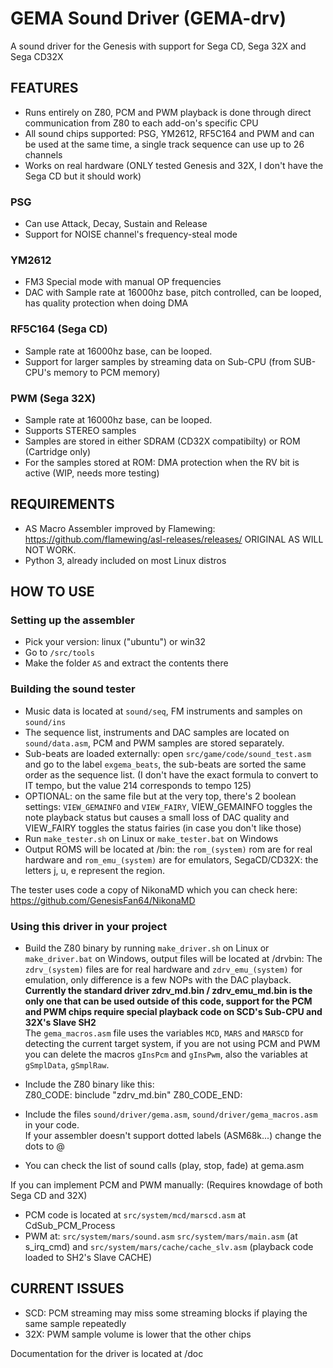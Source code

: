 # GEMA Sound Driver (GEMA-drv)
A sound driver for the Genesis with support for Sega CD, Sega 32X and Sega CD32X<br>

## FEATURES

* Runs entirely on Z80, PCM and PWM playback is done through direct communication from Z80 to each add-on's specific CPU<br>
* All sound chips supported: PSG, YM2612, RF5C164 and PWM and can be used at the same time, a single track sequence can use up to 26 channels<br>
* Works on real hardware (ONLY tested Genesis and 32X, I don't have the Sega CD but it should work)<br>


### PSG
* Can use Attack, Decay, Sustain and Release<br>
* Support for NOISE channel's frequency-steal mode<br>


### YM2612
* FM3 Special mode with manual OP frequencies<br>
* DAC with Sample rate at 16000hz base, pitch controlled, can be looped, has quality protection when doing DMA<br>


### RF5C164 (Sega CD)
* Sample rate at 16000hz base, can be looped.<br>
* Support for larger samples by streaming data on Sub-CPU (from SUB-CPU's memory to PCM memory)<br>


### PWM (Sega 32X)
* Sample rate at 16000hz base, can be looped.<br>
* Supports STEREO samples<br>
* Samples are stored in either SDRAM (CD32X compatibilty) or ROM (Cartridge only)<br>
* For the samples stored at ROM: DMA protection when the RV bit is active (WIP, needs more testing)<br>


## REQUIREMENTS

* AS Macro Assembler improved by Flamewing: https://github.com/flamewing/asl-releases/releases/ ORIGINAL AS WILL NOT WORK.<br>
* Python 3, already included on most Linux distros<br>

## HOW TO USE

### Setting up the assembler

* Pick your version: linux ("ubuntu") or win32
* Go to `/src/tools`<br>
* Make the folder `AS` and extract the contents there<br>

### Building the sound tester

* Music data is located at `sound/seq`, FM instruments and samples on `sound/ins`
* The sequence list, instruments and DAC samples are located on `sound/data.asm`, PCM and PWM samples are stored separately.
* Sub-beats are loaded externally: open `src/game/code/sound_test.asm` and go to the label `exgema_beats`, the sub-beats are sorted the same order as the sequence list. (I don't have the exact formula to convert to IT tempo, but the value 214 corresponds to tempo 125)
* OPTIONAL: on the same file but at the very top, there's 2 boolean settings: `VIEW_GEMAINFO` and `VIEW_FAIRY`, VIEW_GEMAINFO toggles the note playback status but causes a small loss of DAC quality and VIEW_FAIRY toggles the status fairies (in case you don't like those)
* Run `make_tester.sh` on Linux or `make_tester.bat` on Windows
* Output ROMS will be located at /bin: the `rom_(system)` rom are for real hardware and `rom_emu_(system)` are for emulators, SegaCD/CD32X: the letters j, u, e represent the region.

The tester uses code a copy of NikonaMD which you can check here: https://github.com/GenesisFan64/NikonaMD

### Using this driver in your project

* Build the Z80 binary by running `make_driver.sh` on Linux or `make_driver.bat` on Windows, output files will be located at /drvbin: The `zdrv_(system)` files are for real hardware and `zdrv_emu_(system)` for emulation, only difference is a few NOPs with the DAC playback.<br>
**Currently the standard driver zdrv_md.bin / zdrv_emu_md.bin is the only one that can be used outside of this code, support for the PCM and PWM chips require special playback code on SCD's Sub-CPU and 32X's Slave SH2**<br>
The `gema_macros.asm` file uses the variables `MCD`, `MARS` and `MARSCD` for detecting the current target system, if you are not using PCM and PWM you can delete the macros `gInsPcm` and `gInsPwm`, also the variables at `gSmplData`, `gSmplRaw`.

* Include the Z80 binary like this:<br>
    Z80_CODE:
    		binclude "zdrv_md.bin"
    Z80_CODE_END:

* Include the files `sound/driver/gema.asm`, `sound/driver/gema_macros.asm` in your code.<br>
If your assembler doesn't support dotted labels (ASM68k...) change the dots to @

* You can check the list of sound calls (play, stop, fade) at gema.asm<br>

If you can implement PCM and PWM manually: (Requires knowdage of both Sega CD and 32X)<br>
* PCM code is located at `src/system/mcd/marscd.asm` at CdSub_PCM_Process
* PWM at: `src/system/mars/sound.asm` `src/system/mars/main.asm` (at s_irq_cmd) and `src/system/mars/cache/cache_slv.asm` (playback code loaded to SH2's Slave CACHE)

## CURRENT ISSUES

* SCD: PCM streaming may miss some streaming blocks if playing the same sample repeatedly
* 32X: PWM sample volume is lower that the other chips

Documentation for the driver is located at /doc<br>
